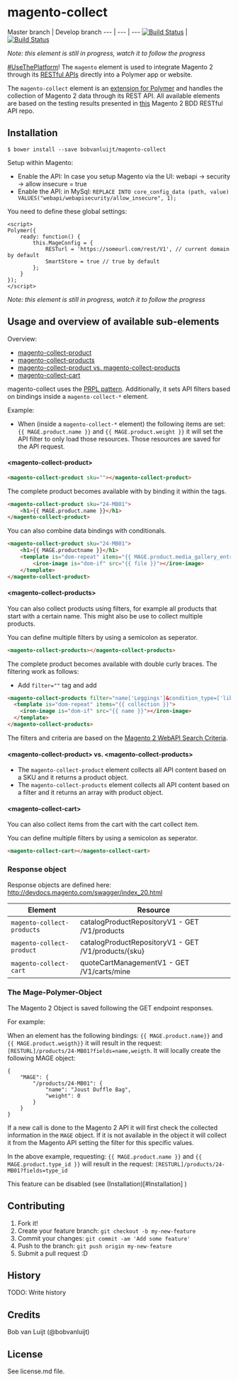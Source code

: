 # magento-collect

Master branch | Develop branch
--- | --- | ---
[![Build Status](https://travis-ci.org/bobvanluijt/magento-collect.svg?branch=master)](https://travis-ci.org/bobvanluijt/magento-collect) | [![Build Status](https://travis-ci.org/bobvanluijt/magento-collect.svg?branch=develop)](https://travis-ci.org/bobvanluijt/magento-collect)

_Note: this element is still in progress, watch it to follow the progress_

[#UseThePlatform](https://twitter.com/hashtag/usetheplatform)! The `magento` element is used to integrate Magento 2 through its [RESTful APIs](http://devdocs.magento.com/guides/v2.0/get-started/bk-get-started-api.html) directly into a Polymer app or website.

The `magento-collect` element is an [extension for Polymer](https://elements.polymer-project.org) and handles the collection of Magento 2 data through its REST API. All available elements are based on the testing results presented in [this](https://github.com/dorel/Magento-2-REST-API-BDD) Magento 2 BDD RESTful API repo.

## Installation

`$ bower install --save bobvanluijt/magento-collect`

Setup within Magento:
- Enable the API: In case you setup Magento via the UI: webapi -> security -> allow insecure = true
- Enable the API: in MySql: `REPLACE INTO core_config_data (path, value) VALUES("webapi/webapisecurity/allow_insecure", 1);`

You need to define these global settings:

```
<script>
Polymer({
	ready: function() {
		this.MageConfig = {
			RESTurl = 'https://someurl.com/rest/V1', // current domain by default
			SmartStore = true // true by default
		};
	}
});
</script>
```

_Note: this element is still in progress, watch it to follow the progress_

## Usage and overview of available sub-elements

Overview:
- [magento-collect-product](#magento-collect-product)
- [magento-collect-products](#magento-collect-products)
- [magento-collect-product vs. magento-collect-products](#magento-collect-product-vs-magento-collect-products)
- [magento-collect-cart](#magento-collect-cart)

magento-collect uses the [PRPL pattern](https://www.polymer-project.org/1.0/toolbox/server#prpl-pattern). Additionally, it sets API filters based on bindings inside a `magento-collect-*` element.

Example:

- When (inside a `magento-collect-*` element) the following items are set: `{{ MAGE.product.name }}` and `{{ MAGE.product.weight }}` it will set the API filter to only load those resources. Those resources are saved for the API request.

#### &lt;magento-collect-product&gt;

```html
<magento-collect-product sku=""></magento-collect-product>
```

The complete product becomes available with by binding it within the tags. 

```html
<magento-collect-product sku="24-MB01">
	<h1>{{ MAGE.product.name }}</h1>
</magento-collect-product>
```

You can also combine data bindings with conditionals.

```html
<magento-collect-product sku="24-MB01">
	<h1>{{ MAGE.productname }}</h1>
	<template is="dom-repeat" items="{{ MAGE.product.media_gallery_entries.item }}">
		<iron-image is="dom-if" src="{{ file }}"></iron-image>
	</template>
</magento-collect-product>
```

#### &lt;magento-collect-products&gt;

You can also collect products using filters, for example all products that start with a certain name. This might also be use to collect multiple products.

You can define multiple filters by using a semicolon as seperator.

```html
<magento-collect-products></magento-collect-products>
```

The complete product becomes available with double curly braces. The filtering work as follows:
- Add `filter=""` tag and add 

```html
<magento-collect-products filter="name['Leggings']&condition_type=['like'];name['Parachute']&condition_type=['like'];">
  <template is="dom-repeat" items="{{ collection }}">
    <iron-image is="dom-if" src="{{ name }}"></iron-image>
  </template>
</magento-collect-products>
```

The filters and criteria are based on the [Magento 2 WebAPI Search Criteria](http://devdocs.magento.com/guides/v2.1/howdoi/webapi/search-criteria.html).

#### &lt;magento-collect-product&gt; vs. &lt;magento-collect-products&gt;

- The `magento-collect-product` element collects all API content based on a SKU and it returns a product object.
- The `magento-collect-products` element collects all API content based on a filter and it returns an array with product object.

#### &lt;magento-collect-cart&gt;

You can also collect items from the cart with the cart collect item.

You can define multiple filters by using a semicolon as seperator.

```html
<magento-collect-cart></magento-collect-cart>
```

### Response object

Response objects are defined here: http://devdocs.magento.com/swagger/index_20.html

| Element | Resource |
| ---------------------------|-----------------------------------------------------|
| `magento-collect-products` | catalogProductRepositoryV1 - GET /V1/products       |
| `magento-collect-product`  | catalogProductRepositoryV1 - GET /V1/products/{sku} |
| `magento-collect-cart`     | quoteCartManagementV1      - GET /V1/carts/mine     |


### The Mage-Polymer-Object

The Magento 2 Object is saved following the GET endpoint responses.

For example:

When an element has the following bindings: `{{ MAGE.product.name}}` and `{{ MAGE.product.weigth}}` it will result in the request: `[RESTURL]/products/24-MB01?fields=name,weigth`. It will locally create the following MAGE object:

```
{
	"MAGE": {
		"/products/24-MB01": {
			"name": "Joust Duffle Bag",
			"weight": 0
		}
	}
}
```

If a new call is done to the Magento 2 API it will first check the collected information in the `MAGE` object. If it is not available in the object it will collect it from the Magento API setting the filter for this specific values.

In the above example, requesting: `{{ MAGE.product.name }}` and `{{ MAGE.product.type_id }}` will result in the request: `[RESTURL]/products/24-MB01?fields=type_id`

This feature can be disabled (see (Installation)[#Installation] )

## Contributing

1. Fork it!
2. Create your feature branch: `git checkout -b my-new-feature`
3. Commit your changes: `git commit -am 'Add some feature'`
4. Push to the branch: `git push origin my-new-feature`
5. Submit a pull request :D

## History

TODO: Write history

## Credits

Bob van Luijt (@bobvanluijt)

## License

See license.md file.

